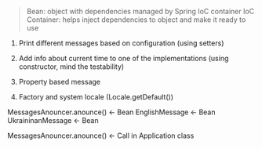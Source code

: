 > Bean: object with dependencies managed by Spring IoC container
> IoC Container: helps inject dependencies to object and make it ready to use

1) Print different messages based on configuration (using setters)

2) Add info about current time to one of the implementations (using constructor, mind the testability)
3) Property based message
4) Factory and system locale (Locale.getDefault())


MessagesAnouncer.anounce() <- Bean
EnglishMessage <- Bean
UkraininanMessage <- Bean

MessagesAnouncer.anounce() <- Call in Application class

